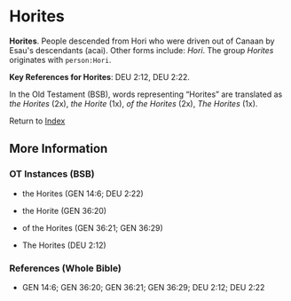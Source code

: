 # Horites
**Horites**. 
People descended from Hori who were driven out of Canaan by Esau's descendants (acai). 
Other forms include: 
*Hori*. 
The group _Horites_ originates with `person:Hori`. 


**Key References for Horites**: 
DEU 2:12, DEU 2:22. 


In the Old Testament (BSB), words representing “Horites” are translated as 
*the Horites* (2x), *the Horite* (1x), *of the Horites* (2x), *The Horites* (1x). 




Return to [Index](00-Index.md)

## More Information

### OT Instances (BSB)

* the Horites (GEN 14:6; DEU 2:22)

* the Horite (GEN 36:20)

* of the Horites (GEN 36:21; GEN 36:29)

* The Horites (DEU 2:12)



### References (Whole Bible)

* GEN 14:6; GEN 36:20; GEN 36:21; GEN 36:29; DEU 2:12; DEU 2:22



